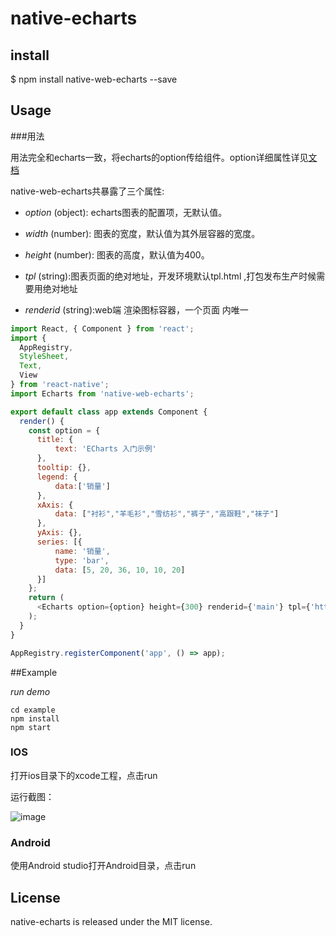 # native-echarts

## install

$ npm install native-web-echarts --save

## Usage

###用法

用法完全和echarts一致，将echarts的option传给组件。option详细属性详见[文档](http://echarts.baidu.com/option.html#title)

native-web-echarts共暴露了三个属性:

* *option* (object): echarts图表的配置项，无默认值。
* *width* (number): 图表的宽度，默认值为其外层容器的宽度。
* *height* (number): 图表的高度，默认值为400。
* *tpl* (string):图表页面的绝对地址，开发环境默认tpl.html ,打包发布生产时候需要用绝对地址

* *renderid* (string):web端 渲染图标容器，一个页面 内唯一


```js
import React, { Component } from 'react';
import {
  AppRegistry,
  StyleSheet,
  Text,
  View
} from 'react-native';
import Echarts from 'native-web-echarts';

export default class app extends Component {
  render() {
    const option = {
      title: {
          text: 'ECharts 入门示例'
      },
      tooltip: {},
      legend: {
          data:['销量']
      },
      xAxis: {
          data: ["衬衫","羊毛衫","雪纺衫","裤子","高跟鞋","袜子"]
      },
      yAxis: {},
      series: [{
          name: '销量',
          type: 'bar',
          data: [5, 20, 36, 10, 10, 20]
      }]
    };
    return (
      <Echarts option={option} height={300} renderid={'main'} tpl={'https://xxx.com/xxx/tpl.html'} />
    );
  }
}

AppRegistry.registerComponent('app', () => app);

```



##Example

*run demo*

```
cd example
npm install
npm start
```

### IOS

打开ios目录下的xcode工程，点击run

运行截图：

![image](https://github.com/somonus/react-native-echarts/blob/master/example/demo.png)

### Android

使用Android studio打开Android目录，点击run

## License

native-echarts is released under the MIT license.
